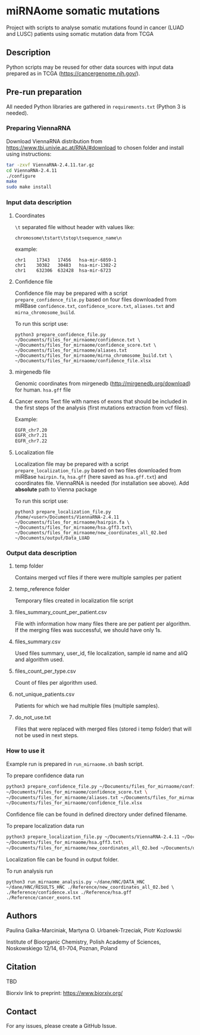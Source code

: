 # miRNAome somatic mutations

Project with scripts to analyse somatic mutations found in cancer (LUAD and LUSC) patients 
using somatic mutation data from TCGA

## Description

Python scripts may be reused for other data sources with input data prepared as 
in TCGA (https://cancergenome.nih.gov/).

## Pre-run preparation

All needed Python libraries are gathered in `requirements.txt` (Python 3 is needed).

### Preparing ViennaRNA

Download ViennaRNA distribution from https://www.tbi.univie.ac.at/RNA/#download 
to chosen folder
and install using instructions:
```bash
tar -zxvf ViennaRNA-2.4.11.tar.gz
cd ViennaRNA-2.4.11
./configure
make
sudo make install
```

### Input data description

1) Coordinates

    `\t` separated file without header with values like:

    ```chromosome\tstart\tstop\tsequence_name\n```

    example:

    ```
    chr1	17343	17456	hsa-mir-6859-1
    chr1	30382	30483	hsa-mir-1302-2
    chr1	632306	632428	hsa-mir-6723
    ```
2) Confidence file

    Confidence file may be prepared with a script `prepare_confidence_file.py`
    based on four files downloaded from miRBase `confidence.txt`,
    `confidence_score.txt`,  `aliases.txt` and `mirna_chromosome_build`.
    
    To run this script use:
    ```
    python3 prepare_confidence_file.py ~/Documents/files_for_mirnaome/confidence.txt \
    ~/Documents/files_for_mirnaome/confidence_score.txt \
    ~/Documents/files_for_mirnaome/aliases.txt ~/Documents/files_for_mirnaome/mirna_chromosome_build.txt \
    ~/Documents/files_for_mirnaome/confidence_file.xlsx
    ```
    
3) mirgenedb file
    
    Genomic coordinates from mirgenedb (http://mirgenedb.org/download) for human.
    `hsa.gff` file
    
4) Cancer exons
    Text file with names of exons that should be included in 
    the first steps of the analysis (first mutations extraction
    from vcf files).
    
    Example:
    ```bash
    EGFR_chr7.20
    EGFR_chr7.21
    EGFR_chr7.22
    ``` 
     
5) Localization file

    Localization file may be prepared with a script `prepare_localization_file.py`
    based on two files downloaded from miRBase `hairpin.fa`,
    `hsa.gff` (here saved as `hsa.gff.txt`) and coordinates file. ViennaRNA is needed
    (for installation see above). Add **absolute** path to Vienna package 
    
    To run this script use:
    ```
    python3 prepare_localization_file.py /home/<user>/Documents/ViennaRNA-2.4.11 ~/Documents/files_for_mirnaome/hairpin.fa \
    ~/Documents/files_for_mirnaome/hsa.gff3.txt\
    ~/Documents/files_for_mirnaome/new_coordinates_all_02.bed ~/Documents/output/Data_LUAD
    ```
    
### Output data description

1) temp folder

    Contains merged vcf files if there were multiple samples per patient
    
2) temp_reference folder
    
    Temporary files created in localization file script
    
3) files_summary_count_per_patient.csv

    File with information how many files there are per patient per algorithm. If the merging
    files was successful, we should have only 1s.
    
4) files_summary.csv

    Used files summary, user_id, file localization, sample id name and aliQ
    and algorithm used.
    
5) files_count_per_type.csv

    Count of files per algorithm used.
    
6) not_unique_patients.csv

    Patients for which we had multiple files (multiple samples).
    
7) do_not_use.txt

    Files that were replaced with merged files (stored i temp folder)
    that will not be used in next steps.
    

### How to use it

Example run is prepared in `run_mirnaome.sh` bash script.

To prepare confidence data run

```bash
python3 prepare_confidence_file.py ~/Documents/files_for_mirnaome/confidence.txt \
~/Documents/files_for_mirnaome/confidence_score.txt \
~/Documents/files_for_mirnaome/aliases.txt ~/Documents/files_for_mirnaome/mirna_chromosome_build.txt \
~/Documents/files_for_mirnaome/confidence_file.xlsx
```

Confidence file can be found in defined directory under defined filename.

To prepare localization data run

```bash
python3 prepare_localization_file.py ~/Documents/ViennaRNA-2.4.11 ~/Documents/files_for_mirnaome/hairpin.fa \
~/Documents/files_for_mirnaome/hsa.gff3.txt\
~/Documents/files_for_mirnaome/new_coordinates_all_02.bed ~/Documents/output/Data_LUAD
```

Localization file can be found in output folder.

To run analysis run

```
python3 run_mirnaome_analysis.py ~/dane/HNC/DATA_HNC ~/dane/HNC/RESULTS_HNC ./Reference/new_coordinates_all_02.bed \
./Reference/confidence.xlsx ./Reference/hsa.gff ./Reference/cancer_exons.txt
```

## Authors

Paulina Galka-Marciniak, Martyna O. Urbanek-Trzeciak, Piotr Kozlowski

Institute of Bioorganic Chemistry, Polish Academy of Sciences, Noskowskiego 12/14, 61-704, 
Poznan, Poland

## Citation

TBD


Biorxiv link to preprint: 
https://www.biorxiv.org/

## Contact

For any issues, please create a GitHub Issue.

